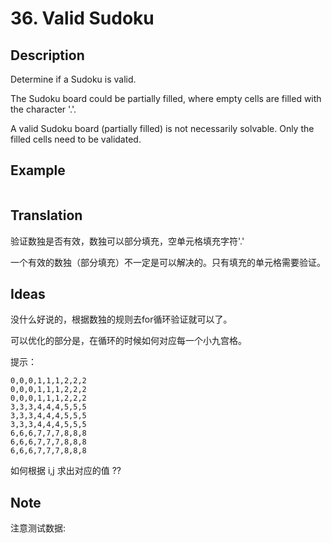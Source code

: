 # 36. Valid Sudoku
## Description
Determine if a Sudoku is valid.

The Sudoku board could be partially filled, where empty cells are filled with the character '.'.

A valid Sudoku board (partially filled) is not necessarily solvable. Only the filled cells need to be validated.
## Example
```$xslt

```
## Translation
验证数独是否有效，数独可以部分填充，空单元格填充字符'.'

一个有效的数独（部分填充）不一定是可以解决的。只有填充的单元格需要验证。
## Ideas
没什么好说的，根据数独的规则去for循环验证就可以了。

可以优化的部分是，在循环的时候如何对应每一个小九宫格。

提示：
```$xslt
0,0,0,1,1,1,2,2,2
0,0,0,1,1,1,2,2,2
0,0,0,1,1,1,2,2,2
3,3,3,4,4,4,5,5,5
3,3,3,4,4,4,5,5,5
3,3,3,4,4,4,5,5,5
6,6,6,7,7,7,8,8,8
6,6,6,7,7,7,8,8,8
6,6,6,7,7,7,8,8,8
```
如何根据 i,j 求出对应的值 ??

## Note
注意测试数据:

```$xslt

``` 